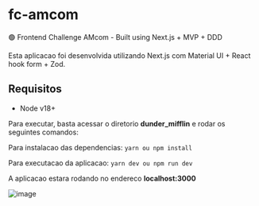 # fc-amcom
🟢 Frontend Challenge AMcom - Built using Next.js + MVP + DDD

Esta aplicacao foi desenvolvida utilizando Next.js com Material UI + React hook form + Zod.

## Requisitos
- Node v18+

Para executar, basta acessar o diretorio **dunder_mifflin** e rodar os seguintes comandos:

Para instalacao das dependencias:
`yarn ou npm install`

Para executacao da aplicacao:
`yarn dev ou npm run dev`

A aplicacao estara rodando no endereco **localhost:3000**

![image](https://github.com/devguerreiro/fc-amcom/assets/50927696/910ea64a-1bce-4335-bd35-fccc1e57822f)
